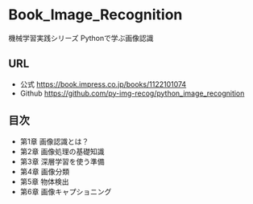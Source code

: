 # Book_Image_Recognition
機械学習実践シリーズ Pythonで学ぶ画像認識

## URL
+ 公式 https://book.impress.co.jp/books/1122101074
+ Github https://github.com/py-img-recog/python_image_recognition


## 目次
+ 第1章 画像認識とは？
+ 第2章 画像処理の基礎知識
+ 第3章 深層学習を使う準備
+ 第4章 画像分類
+ 第5章 物体検出
+ 第6章 画像キャプショニング
